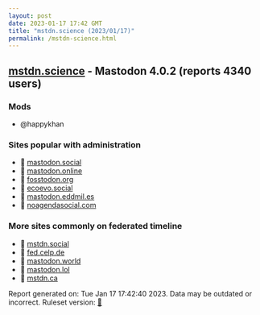 ```yaml
---
layout: post
date: 2023-01-17 17:42 GMT
title: "mstdn.science (2023/01/17)"
permalink: /mstdn-science.html
---
```


## [mstdn.science](https://mstdn.science) - Mastodon 4.0.2 (reports 4340 users)

### Mods
 * @happykhan

### Sites popular with administration

* 🐘 [mastodon.social](/mastodon-social.html)
* 🐘 [mastodon.online](/mastodon-online.html)
* 🐘 [fosstodon.org](/fosstodon-org.html)
* 🐘 [ecoevo.social](/ecoevo-social.html)
* 🐘 [mastodon.eddmil.es](/mastodon-eddmil-es.html)
* 🐘 [noagendasocial.com](/noagendasocial-com.html)

### More sites commonly on federated timeline

* 🐘 [mstdn.social](/mstdn-social.html)
* 🐘 [fed.celp.de](/fed-celp-de.html)
* 🐘 [mastodon.world](/mastodon-world.html)
* 🐘 [mastodon.lol](/mastodon-lol.html)
* 🐘 [mstdn.ca](/mstdn-ca.html)

Report generated on: Tue Jan 17 17:42:40 2023. Data may be outdated or incorrect.
Ruleset version: [🧁](/version-cupcake)
